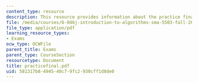```yaml
---
content_type: resource
description: This resource provides information about the practice final exam.
file: /media/courses/6-046j-introduction-to-algorithms-sma-5503-fall-2005/581317b8494540c79fc2930cff1d8de0_practicefinal.pdf
file_type: application/pdf
learning_resource_types:
- Exams
ocw_type: OCWFile
parent_title: Exams
parent_type: CourseSection
resourcetype: Document
title: practicefinal.pdf
uid: 581317b8-4945-40c7-9fc2-930cff1d8de0
---
```

